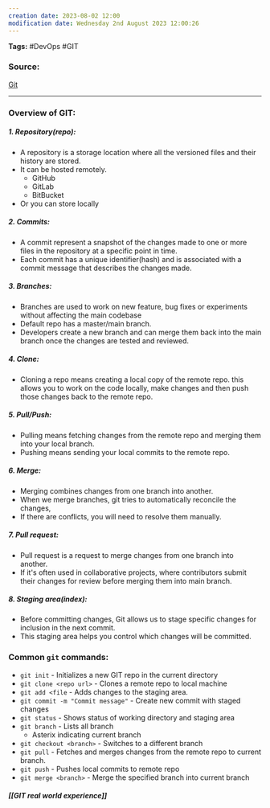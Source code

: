 ```yaml
---
creation date: 2023-08-02 12:00
modification date: Wednesday 2nd August 2023 12:00:26
---
```


**Tags:** #DevOps #GIT 

### Source:
[Git](https://chat.openai.com/share/8fed5082-9761-42b4-b662-064f819b11c4)

--------------------------------------

### Overview of GIT:

##### 1. Repository(repo):
 * A repository is a storage location where all the versioned files and their history are stored.
 * It can be hosted remotely.
	 * GitHub
	 * GitLab
	 * BitBucket
* Or you can store locally

##### 2. Commits:
 * A commit represent a snapshot of the changes made to one or more files in the repository at a specific point  in time.
 * Each commit has a unique identifier(hash) and is associated with a commit message that describes the changes made.

##### 3. Branches:
 * Branches are used to work on new feature, bug fixes or experiments without affecting the main codebase
 * Default repo has a master/main branch.
 * Developers create a new branch and can merge them back into the main branch once the changes are tested and reviewed.

##### 4. Clone:
 * Cloning a repo means creating a local copy of the remote repo. this allows you to work on the code locally, make changes and then push those changes back to the remote repo.

##### 5. Pull/Push:
 * Pulling means fetching changes from the remote repo and merging them into your local branch.
 * Pushing means sending your local commits to the remote repo.

##### 6. Merge:
 * Merging combines changes from one branch into another.
 * When we merge branches, git tries to automatically reconcile the changes,
 * If there are conflicts, you will need to resolve them manually.

##### 7. Pull request:
 * Pull request is a request to merge changes from one branch into another.
 * If it's often used in collaborative projects, where contributors submit their changes for review before merging them into main branch.

##### 8. Staging area(index):
 * Before committing changes, Git allows us to stage specific changes for inclusion in the next commit.
 * This staging area helps you control which changes will be committed.


### Common `git` commands:

* `git init` -  Initializes a new GIT repo in the current directory
* `git clone <repo url>` - Clones a remote repo to local machine
* `git add <file` - Adds changes to the staging area.
* `git commit -m "Commit message"` - Create new commit with staged changes
* `git status` - Shows status of working directory and staging area
* `git branch` - Lists all branch
	* Asterix indicating current branch
* `git checkout <branch>` -  Switches to a different branch
* `git pull` - Fetches and merges changes from the remote repo to current branch.
* `git push` - Pushes local commits to remote repo
* `git merge <branch>` -  Merge the specified branch into current branch

##### [[GIT real world experience]]
